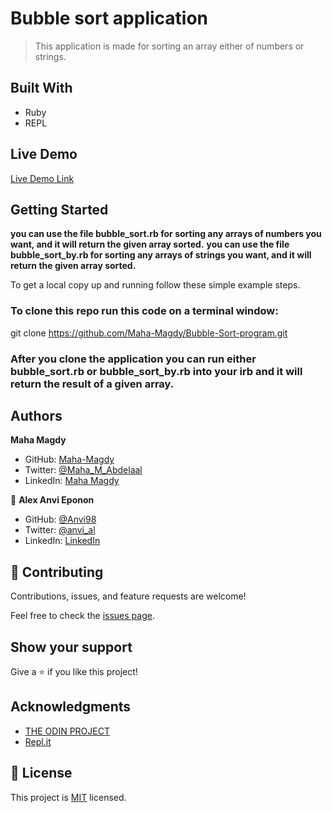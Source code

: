 # Bubble sort application

> This application is made for sorting an array either of numbers or strings.


## Built With

- Ruby
- REPL

## Live Demo

[Live Demo Link](https://replit.com/@AlexEponon/bubblesortapplication?v=1)


## Getting Started

**you can use the file bubble_sort.rb for sorting any arrays of numbers you want, and it will return the given array sorted.**
**you can use the file bubble_sort_by.rb for sorting any arrays of strings you want, and it will return the given array sorted.**


To get a local copy up and running follow these simple example steps.

### To clone this repo run this code on a terminal window: 

git clone https://github.com/Maha-Magdy/Bubble-Sort-program.git

### After you clone the application you can run either bubble_sort.rb or bubble_sort_by.rb into your irb and it will return the result of a given array.

## Authors

**Maha Magdy**

- GitHub: [Maha-Magdy](https://github.com/Maha-Magdy)
- Twitter: [@Maha_M_Abdelaal](https://twitter.com/Maha_M_Abdelaal)
- LinkedIn: [Maha Magdy](https://www.linkedin.com/in/maha-magdy-18a8a7116/)

👤 **Alex Anvi Eponon**
- GitHub: [@Anvi98](https://github.com/Anvi98)
- Twitter: [@anvi_al](https://twitter.com/anvi_al)
- LinkedIn: [LinkedIn](https://www.linkedin.com/in/anvi-alex-eponon/)

## 🤝 Contributing

Contributions, issues, and feature requests are welcome!

Feel free to check the [issues page]( https://github.com/Maha-Magdy/Bubble-Sort-program/issues ).

## Show your support

Give a ⭐️ if you like this project!

## Acknowledgments

- [THE ODIN PROJECT](https://www.theodinproject.com/courses/ruby-programming/lessons/bubble-sort)
- [Repl.it](https://replit.com/~)


## 📝 License

This project is [MIT](./LICENSE) licensed.
